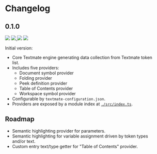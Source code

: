 # Changelog

## 0.1.0

<a href="https://code.visualstudio.com/updates/v1_51" target="_blank"><img src="https://img.shields.io/static/v1.svg?style=flat-square&label=Compatibility&message=>=v1.51.0&logo=visualstudio&logoColor=cacde2&labelColor=333333&color=2196f3" /></a> <a href="https://github.com/SNDST00M/vscode-textmate-languageservice/tree/0.1.0/"><img src="https://img.shields.io/static/v1.svg?style=flat-square&label=Release%20Date&message=2021-08-27&logo=googlecalendar&logoColor=cacde2&labelColor=333333&color=2196f3" /> <a href="https://github.com/SNDST00M/vscode-textmate-languageservice/projects/1/"><img src="https://img.shields.io/static/v1.svg?style=flat-square&label=Project%20Board&message=0.1.0&logo=trello&logoColor=cacde2&labelColor=333333&color=2196f3" /></a> <a href="https://github.com/SNDST00M/vscode-textmate-languageservice/milestone/1/"><img src="https://img.shields.io/static/v1.svg?style=flat-square&label=Milestone&message=0.1.0&logo=github&logoColor=cacde2&labelColor=333333&color=2196f3" /></a>

Initial version:

- Core Textmate engine generating data collection from Textmate token list.
- Includes five providers:
  - Document symbol provider
  - Folding provider
  - Peek definition provider
  - Table of Contents provider
  - Workspace symbol provider
- Configurable by `textmate-configuration.json`.
- Providers are exposed by a module index at [`./src/index.ts`][github-vsctmls-index].

## Roadmap

- Semantic highlighting provider for parameters.
- Semantic highlighting for variable assignment driven by token types and/or text.
- Custom entry text/type getter for "Table of Contents" provider.

<!-- Roadmap -->
[github-vsctmls-index]: https://github.com/SNDST00M/vscode-textmate-languageservice/blob/0.1.0/src/index.ts
